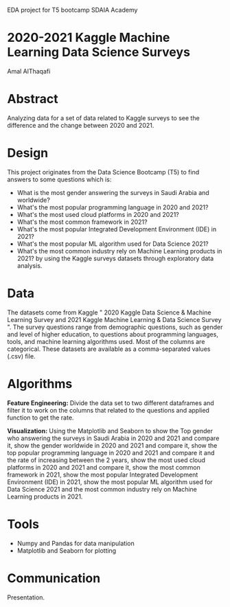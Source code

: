 
EDA project for T5 bootcamp SDAIA Academy

# 2020-2021 Kaggle Machine Learning Data Science Surveys
Amal AlThaqafi

# Abstract
Analyzing data for a set of data related to Kaggle surveys to see the difference and the change between 2020 and 2021.

# Design
This project originates from the Data Science Bootcamp (T5) to find answers to some questions which is:
- What is the most gender answering the surveys in Saudi Arabia and worldwide? 
- What's the most popular programming language in 2020 and 2021?
- What's the most used cloud platforms in 2020 and 2021?
- What's the most common framework in 2021?
- What's the most popular Integrated Development Environment (IDE) in 2021?
- What's the most popular ML algorithm used for Data Science 2021?
- What's the most common industry rely on Machine Learning products in 2021?
by using the Kaggle surveys datasets through exploratory data analysis.

# Data
The datasets come from Kaggle  " 2020 Kaggle Data Science & Machine Learning Survey and 2021 Kaggle Machine Learning & Data Science Survey ". The survey questions range from demographic questions, such as gender and level of higher education, to questions about programming languages, tools, and machine learning algorithms used. Most of the columns are categorical. These datasets are available as a comma-separated values (.csv) file.


# Algorithms
**Feature Engineering:**
Divide the data set to two different dataframes and filter it to work on the columns that related to the questions and applied function to get the rate.

**Visualization:**
Using the Matplotlib and Seaborn to show the Top gender who answering the surveys in Saudi Arabia in 2020 and 2021 and compare it, show the gender worldwide in 2020 and 2021 and compare it, show the top popular programming language in 2020 and 2021 and compare it and the rate of increasing between the 2 years, show the most used cloud platforms in 2020 and 2021 and compare it, show the most common framework in 2021, show the most popular Integrated Development Environment (IDE) in 2021, show the most popular ML algorithm used for Data Science 2021 and the most common industry rely on Machine Learning products in 2021.

# Tools
- Numpy and Pandas for data manipulation
- Matplotlib and Seaborn for plotting

# Communication
Presentation.

